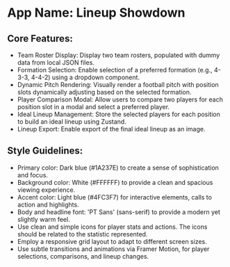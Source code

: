 # **App Name**: Lineup Showdown

## Core Features:

- Team Roster Display: Display two team rosters, populated with dummy data from local JSON files.
- Formation Selection: Enable selection of a preferred formation (e.g., 4-3-3, 4-4-2) using a dropdown component.
- Dynamic Pitch Rendering: Visually render a football pitch with position slots dynamically adjusting based on the selected formation.
- Player Comparison Modal: Allow users to compare two players for each position slot in a modal and select a preferred player.
- Ideal Lineup Management: Store the selected players for each position to build an ideal lineup using Zustand.
- Lineup Export: Enable export of the final ideal lineup as an image.

## Style Guidelines:

- Primary color: Dark blue (#1A237E) to create a sense of sophistication and focus.
- Background color: White (#FFFFFF) to provide a clean and spacious viewing experience.
- Accent color: Light blue (#4FC3F7) for interactive elements, calls to action and highlights.
- Body and headline font: 'PT Sans' (sans-serif) to provide a modern yet slightly warm feel.
- Use clean and simple icons for player stats and actions. The icons should be related to the statistic represented.
- Employ a responsive grid layout to adapt to different screen sizes.
- Use subtle transitions and animations via Framer Motion, for player selections, comparisons, and lineup changes.